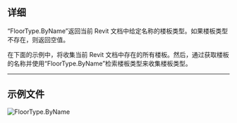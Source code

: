 ## 详细
“FloorType.ByName”返回当前 Revit 文档中给定名称的楼板类型。如果楼板类型不存在，则返回空值。

在下面的示例中，将收集当前 Revit 文档中存在的所有楼板。然后，通过获取楼板的名称并使用“FloorType.ByName”检索楼板类型来收集楼板类型。
___
## 示例文件

![FloorType.ByName](./Revit.Elements.FloorType.ByName_img.jpg)
